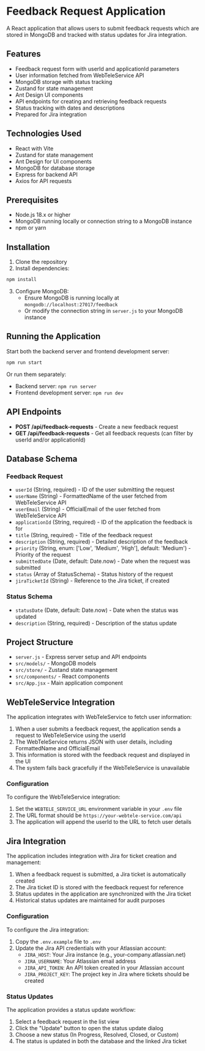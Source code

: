 # Feedback Request Application

A React application that allows users to submit feedback requests which are stored in MongoDB and tracked with status updates for Jira integration.

## Features

- Feedback request form with userId and applicationId parameters
- User information fetched from WebTeleService API
- MongoDB storage with status tracking
- Zustand for state management
- Ant Design UI components
- API endpoints for creating and retrieving feedback requests
- Status tracking with dates and descriptions
- Prepared for Jira integration

## Technologies Used

- React with Vite
- Zustand for state management
- Ant Design for UI components
- MongoDB for database storage
- Express for backend API
- Axios for API requests

## Prerequisites

- Node.js 18.x or higher
- MongoDB running locally or connection string to a MongoDB instance
- npm or yarn

## Installation

1. Clone the repository
2. Install dependencies:

```bash
npm install
```

3. Configure MongoDB:
   - Ensure MongoDB is running locally at `mongodb://localhost:27017/feedback`
   - Or modify the connection string in `server.js` to your MongoDB instance

## Running the Application

Start both the backend server and frontend development server:

```bash
npm run start
```

Or run them separately:

- Backend server: `npm run server`
- Frontend development server: `npm run dev`

## API Endpoints

- **POST /api/feedback-requests** - Create a new feedback request
- **GET /api/feedback-requests** - Get all feedback requests (can filter by userId and/or applicationId)

## Database Schema

### Feedback Request

- `userId` (String, required) - ID of the user submitting the request
- `userName` (String) - FormattedName of the user fetched from WebTeleService API
- `userEmail` (String) - OfficialEmail of the user fetched from WebTeleService API
- `applicationId` (String, required) - ID of the application the feedback is for
- `title` (String, required) - Title of the feedback request
- `description` (String, required) - Detailed description of the feedback
- `priority` (String, enum: ['Low', 'Medium', 'High'], default: 'Medium') - Priority of the request
- `submittedDate` (Date, default: Date.now) - Date when the request was submitted
- `status` (Array of StatusSchema) - Status history of the request
- `jiraTicketId` (String) - Reference to the Jira ticket, if created

### Status Schema

- `statusDate` (Date, default: Date.now) - Date when the status was updated
- `description` (String, required) - Description of the status update

## Project Structure

- `server.js` - Express server setup and API endpoints
- `src/models/` - MongoDB models
- `src/store/` - Zustand state management
- `src/components/` - React components
- `src/App.jsx` - Main application component

## WebTeleService Integration

The application integrates with WebTeleService to fetch user information:

1. When a user submits a feedback request, the application sends a request to WebTeleService using the userId
2. The WebTeleService returns JSON with user details, including FormattedName and OfficialEmail
3. This information is stored with the feedback request and displayed in the UI
4. The system falls back gracefully if the WebTeleService is unavailable

### Configuration

To configure the WebTeleService integration:

1. Set the `WEBTELE_SERVICE_URL` environment variable in your `.env` file
2. The URL format should be `https://your-webtele-service.com/api`
3. The application will append the userId to the URL to fetch user details

## Jira Integration

The application includes integration with Jira for ticket creation and management:

1. When a feedback request is submitted, a Jira ticket is automatically created
2. The Jira ticket ID is stored with the feedback request for reference
3. Status updates in the application are synchronized with the Jira ticket
4. Historical status updates are maintained for audit purposes

### Configuration

To configure the Jira integration:

1. Copy the `.env.example` file to `.env`
2. Update the Jira API credentials with your Atlassian account:
   - `JIRA_HOST`: Your Jira instance (e.g., your-company.atlassian.net)
   - `JIRA_USERNAME`: Your Atlassian email address
   - `JIRA_API_TOKEN`: An API token created in your Atlassian account
   - `JIRA_PROJECT_KEY`: The project key in Jira where tickets should be created

### Status Updates

The application provides a status update workflow:
1. Select a feedback request in the list view
2. Click the "Update" button to open the status update dialog
3. Choose a new status (In Progress, Resolved, Closed, or Custom)
4. The status is updated in both the database and the linked Jira ticket